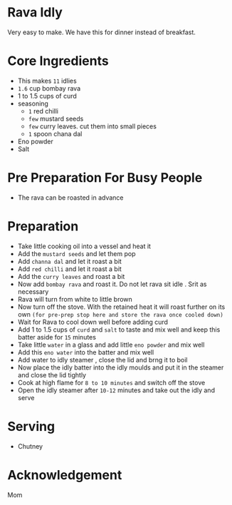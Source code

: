 # Rava Idly

Very easy to make. We have this for dinner instead of breakfast.

# Core Ingredients
 - This makes `11` idlies
 - `1.6` cup bombay rava
 - 1 to 1.5 cups of curd
 - seasoning
    - `1` red chilli
    - `few` mustard seeds
    - `few` curry leaves. cut them into small pieces
    - `1` spoon chana dal
- Eno powder
- Salt

# Pre Preparation For Busy People 
- The rava can be roasted in advance
  
# Preparation
 - Take little cooking oil into a vessel and heat it
 - Add the `mustard seeds` and let them pop
 - Add `channa dal` and let it roast a bit
 - Add `red chilli` and let it roast a bit
 - Add the `curry leaves` and roast a bit
 - Now add `bombay rava` and roast it. Do not let rava sit idle . Srit as necessary
 - Rava will turn from white to little brown
 - Now turn off the stove. With the retained heat it will roast further on its own  `(for pre-prep stop here and store the rava once cooled down)`
 - Wait for Rava to cool down well before adding curd
 - Add 1 to 1.5 cups of `curd` and `salt` to taste and mix well and keep this batter aside for `15` minutes
 - Take little `water` in a glass and add little `eno powder` and mix well
 - Add this `eno water` into the  batter and mix well
 - Add water to idly steamer , close the lid and brng it to boil
 - Now place the idly batter into the idly moulds and put it in the steamer and close the lid tightly
 - Cook at high flame for `8 to 10 minutes` and switch off the stove
 - Open the idly steamer after `10-12` minutes and take out the idly and serve

# Serving 
 - Chutney

# Acknowledgement
  Mom
